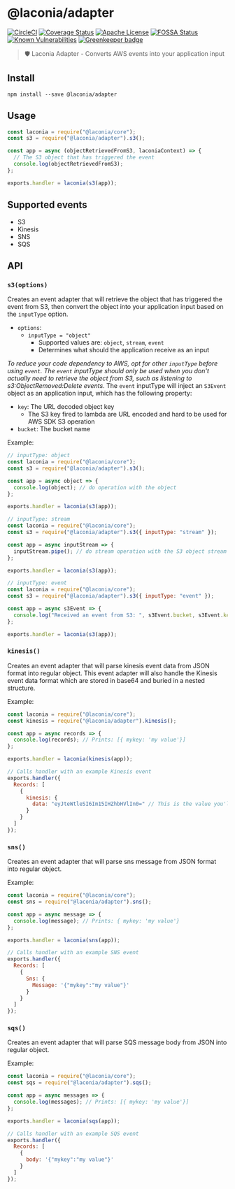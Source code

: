 # @laconia/adapter

[![CircleCI](https://circleci.com/gh/laconiajs/laconia/tree/master.svg?style=shield)](https://circleci.com/gh/laconiajs/laconia/tree/master)
[![Coverage Status](https://coveralls.io/repos/github/laconiajs/laconia/badge.svg?branch=master)](https://coveralls.io/github/laconiajs/laconia?branch=master)
[![Apache License](https://img.shields.io/badge/license-Apache-blue.svg)](LICENSE)
[![FOSSA Status](https://app.fossa.io/api/projects/git%2Bgithub.com%2Flaconiajs%2Flaconia.svg?type=shield)](https://app.fossa.io/projects/git%2Bgithub.com%2Flaconiajs%2Flaconia?ref=badge_shield)
[![Known Vulnerabilities](https://snyk.io/test/github/laconiajs/laconia/badge.svg)](https://snyk.io/test/github/laconiajs/laconia)
[![Greenkeeper badge](https://badges.greenkeeper.io/laconiajs/laconia.svg)](https://greenkeeper.io/)

> 🛡️ Laconia Adapter - Converts AWS events into your application input

## Install

```
npm install --save @laconia/adapter
```

## Usage

```js
const laconia = require("@laconia/core");
const s3 = require("@laconia/adapter").s3();

const app = async (objectRetrievedFromS3, laconiaContext) => {
  // The S3 object that has triggered the event
  console.log(objectRetrievedFromS3);
};

exports.handler = laconia(s3(app));
```

## Supported events

- S3
- Kinesis
- SNS
- SQS

## API

### `s3(options)`

Creates an event adapter that will retrieve the object that
has triggered the event from S3, then convert the object into your application
input based on the `inputType` option.

- `options`:
  - `inputType = "object"`
    - Supported values are: `object`, `stream`, `event`
    - Determines what should the application receive as an input

_To reduce your code dependency to AWS, opt for other `inputType` before
using `event`. The `event` inputType should only be used when
you don't actually need to retrieve the object from S3, such as listening to
s3:ObjectRemoved:Delete events_. The `event` inputType will inject an `S3Event`
object as an application input, which has the following property:

- `key`: The URL decoded object key
  - The S3 key fired to lambda are URL encoded and hard to be used for AWS SDK S3 operation
- `bucket`: The bucket name

Example:

```js
// inputType: object
const laconia = require("@laconia/core");
const s3 = require("@laconia/adapter").s3();

const app = async object => {
  console.log(object); // do operation with the object
};

exports.handler = laconia(s3(app));

// inputType: stream
const laconia = require("@laconia/core");
const s3 = require("@laconia/adapter").s3({ inputType: "stream" });

const app = async inputStream => {
  inputStream.pipe(); // do stream operation with the S3 object stream
};

exports.handler = laconia(s3(app));

// inputType: event
const laconia = require("@laconia/core");
const s3 = require("@laconia/adapter").s3({ inputType: "event" });

const app = async s3Event => {
  console.log("Received an event from S3: ", s3Event.bucket, s3Event.key);
};

exports.handler = laconia(s3(app));
```

### `kinesis()`

Creates an event adapter that will parse kinesis event data from
JSON format into regular object. This event adapter will also handle the Kinesis event data format which are
stored in base64 and buried in a nested structure.

Example:

```js
const laconia = require("@laconia/core");
const kinesis = require("@laconia/adapter").kinesis();

const app = async records => {
  console.log(records); // Prints: [{ mykey: 'my value'}]
};

exports.handler = laconia(kinesis(app));

// Calls handler with an example Kinesis event
exports.handler({
  Records: [
    {
      kinesis: {
        data: "eyJteWtleSI6Im15IHZhbHVlIn0=" // This is the value you'll get from object: { mykey: 'my value' }
      }
    }
  ]
});
```

### `sns()`

Creates an event adapter that will parse sns message from JSON format into regular object.

Example:

```js
const laconia = require("@laconia/core");
const sns = require("@laconia/adapter").sns();

const app = async message => {
  console.log(message); // Prints: { mykey: 'my value'}
};

exports.handler = laconia(sns(app));

// Calls handler with an example SNS event
exports.handler({
  Records: [
    {
      Sns: {
        Message: '{"mykey":"my value"}'
      }
    }
  ]
});
```

### `sqs()`

Creates an event adapter that will parse SQS message body from JSON into regular object.

Example:

```js
const laconia = require("@laconia/core");
const sqs = require("@laconia/adapter").sqs();

const app = async messages => {
  console.log(messages); // Prints: [{ mykey: 'my value'}]
};

exports.handler = laconia(sqs(app));

// Calls handler with an example SQS event
exports.handler({
  Records: [
    {
      body: '{"mykey":"my value"}'
    }
  ]
});
```
